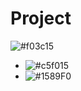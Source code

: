 # Project
![#f03c15](https://via.placeholder.com/15/f03c15/000000?text=+) 
- ![#c5f015](https://placehold.it/150/ffffff/ff0000?text=hello) 
- ![#1589F0](https://via.placeholder.com/15/1589F0/000000?text=+) 
